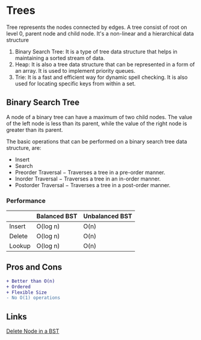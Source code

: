 # Trees

Tree represents the nodes connected by edges. A tree consist of root on level 0, parent node and child node. It's a non-linear and a hierarchical data structure

1. Binary Search Tree: It is a type of tree data structure that helps in maintaining a sorted stream of data.  
2. Heap: It is also a tree data structure that can be represented in a form of an array. It is used to implement priority queues.  
3. Trie: It is a fast and efficient way for dynamic spell checking. It is also used for locating specific keys from within a set.  

## Binary Search Tree

A node of a binary tree can have a maximum of two child nodes. The value of the left node is less than its parent, while the value of the right node is greater than its parent.

The basic operations that can be performed on a binary search tree data structure, are:
- Insert
- Search
- Preorder Traversal − Traverses a tree in a pre-order manner.
- Inorder Traversal − Traverses a tree in an in-order manner.
- Postorder Traversal − Traverses a tree in a post-order manner.

### Performance

<table>
    <thead>
        <tr>
            <th></th>
            <th>Balanced BST</th>
            <th>Unbalanced BST</th>
        </tr>
    </thead>
    <tbody>
        <tr>
            <td>Insert</td>
            <td>O(log n)</td>
            <td>O(n)</td>
        </tr>
        <tr>
            <td>Delete</td>
            <td>O(log n)</td>
            <td>O(n)</td>
        </tr>
        <tr>
            <td>Lookup</td>
            <td>O(log n)</td>
            <td>O(n)</td>
        </tr>
    </tbody>
</table>

## Pros and Cons
```diff
+ Better than O(n)
+ Ordered
+ Flexible Size
- No O(1) operations
```

## Links
[Delete Node in a BST](https://leetcode.com/problems/delete-node-in-a-bst/)